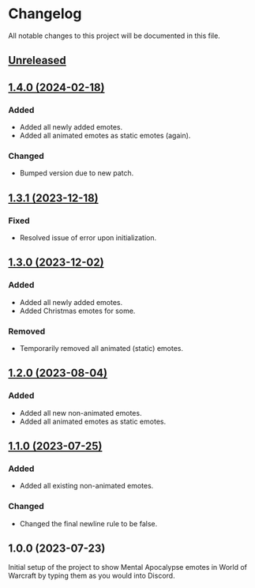 # Changelog
All notable changes to this project will be documented in this file.

## [Unreleased](https://github.com/jordinbrouwer/TwitchEmotes_MentalApocalypse/compare/1.4.0...master)

## [1.4.0 (2024-02-18)](https://github.com/jordinbrouwer/TwitchEmotes_MentalApocalypse/compare/1.3.1...1.4.0)

### Added
- Added all newly added emotes.
- Added all animated emotes as static emotes (again).

### Changed
- Bumped version due to new patch.

## [1.3.1 (2023-12-18)](https://github.com/jordinbrouwer/TwitchEmotes_MentalApocalypse/compare/1.3.0...1.3.1)

### Fixed
- Resolved issue of error upon initialization.

## [1.3.0 (2023-12-02)](https://github.com/jordinbrouwer/TwitchEmotes_MentalApocalypse/compare/1.2.0...1.3.0)

### Added
- Added all newly added emotes.
- Added Christmas emotes for some.

### Removed
- Temporarily removed all animated (static) emotes.

## [1.2.0 (2023-08-04)](https://github.com/jordinbrouwer/TwitchEmotes_MentalApocalypse/compare/1.1.0...1.2.0)

### Added
- Added all new non-animated emotes.
- Added all animated emotes as static emotes.

## [1.1.0 (2023-07-25)](https://github.com/jordinbrouwer/TwitchEmotes_MentalApocalypse/compare/1.0.0...1.1.0)

### Added
- Added all existing non-animated emotes.

### Changed
- Changed the final newline rule to be false. 

## 1.0.0 (2023-07-23)

Initial setup of the project to show Mental Apocalypse emotes in World of Warcraft by typing them as you would into Discord.
